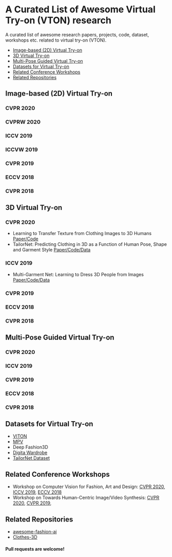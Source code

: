 # A Curated List of Awesome Virtual Try-on (VTON) research
A curated list of awesome research papers, projects, code, dataset, workshops etc. related to virtual try-on (VTON).

- [Image-based (2D) Virtual Try-on](#Image-based-2D-Virtual-Try-on)
- [3D Virtual Try-on](#3D-virtual-try-on)
- [Multi-Pose Guided Virtual Try-on](#Multi-Pose-Guided-Virtual-Try-on)
- [Datasets for Virtual Try-on](#Datasets-for-Virtual-Try-on)
- [Related Conference Workshops](#Related-Conference-Workshops)
- [Related Repositories](#Related-Repositories)


## Image-based (2D) Virtual Try-on

  ### CVPR 2020
  ### CVPRW 2020
  ### ICCV 2019
  ### ICCVW 2019
  ### CVPR 2019
  ### ECCV 2018
  ### CVPR 2018


## 3D Virtual Try-on

  ### CVPR 2020
  - Learning to Transfer Texture from Clothing Images to 3D Humans [Paper/Code](http://virtualhumans.mpi-inf.mpg.de/pix2surf/)
  - TailorNet: Predicting Clothing in 3D as a Function of Human Pose, Shape and Garment Style [Paper/Code/Data](http://virtualhumans.mpi-inf.mpg.de/tailornet/)
  ### ICCV 2019
  - Multi-Garment Net: Learning to Dress 3D People from Images [Paper/Code/Data](http://virtualhumans.mpi-inf.mpg.de/mgn/)
  ### CVPR 2019
  ### ECCV 2018
  ### CVPR 2018


## Multi-Pose Guided Virtual Try-on

  ### CVPR 2020
  ### ICCV 2019
  ### CVPR 2019
  ### ECCV 2018
  ### CVPR 2018
  

## Datasets for Virtual Try-on

- [VITON](https://drive.google.com/file/d/1MxCUvKxejnwWnoZ-KoCyMCXo3TLhRuTo/view)
- [MPV](https://drive.google.com/drive/folders/1e3ThRpSj8j9PaCUw8IrqzKPDVJK_grcA)
- Deep Fashion3D
- [Digita Wardrobe](http://virtualhumans.mpi-inf.mpg.de/mgn/)
- [TailorNet Dataset](https://github.com/zycliao/TailorNet_dataset)


## Related Conference Workshops

- Workshop on Computer Vision for Fashion, Art and Design: [CVPR 2020](https://sites.google.com/view/cvcreative2020), [ICCV 2019](https://sites.google.com/view/cvcreative), [ECCV 2018](https://sites.google.com/view/eccvfashion)
- Workshop on Towards Human-Centric Image/Video Synthesis: [CVPR 2020](https://vuhcs.github.io/), [CVPR 2019](https://vuhcs.github.io/vuhcs-2019/index.html), 


## Related Repositories

- [awesome-fashion-ai](https://github.com/minar09/awesome-fashion-ai)
- [Clothes-3D](https://github.com/lzhbrian/Clothes-3D)


#### Pull requests are welcome!
